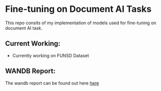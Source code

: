 # Fine-tuning on Document AI Tasks
This repo consits of my implementation of models used for fine-tuning on document AI task.

## Current Working:

* Currently working on FUNSD Dataset

## WANDB Report:

The wandb report can be found out here [here](https://wandb.ai/iakarshu/Document%20AI?workspace=user-iakarshu)
